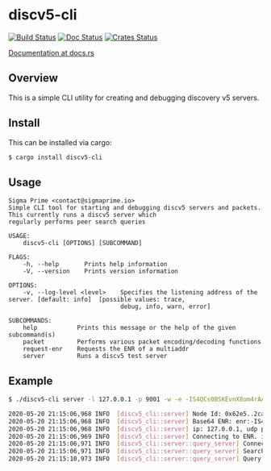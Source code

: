 discv5-cli
============

[![Build Status]][Build Link] [![Doc Status]][Doc Link] [![Crates
Status]][Crates Link]

[Build Status]: https://github.com/AgeManning/discv5-cli/workflows/build/badge.svg?branch=master
[Build Link]: https://github.com/AgeManning/discv5-cli/actions
[Doc Status]: https://docs.rs/discv5-cli/badge.svg
[Doc Link]: https://docs.rs/discv5-cli
[Crates Status]: https://img.shields.io/crates/v/discv5-cli.svg
[Crates Link]: https://crates.io/crates/discv5-cli

[Documentation at docs.rs](https://docs.rs/discv5-cli)

## Overview

This is a simple CLI utility for creating and debugging discovery v5 servers.

## Install

This can be installed via cargo:

```bash
$ cargo install discv5-cli
```

## Usage

```
Sigma Prime <contact@sigmaprime.io>
Simple CLI tool for starting and debugging discv5 servers and packets. This currently runs a discv5 server which
regularly performs peer search queries

USAGE:
    discv5-cli [OPTIONS] [SUBCOMMAND]

FLAGS:
    -h, --help       Prints help information
    -V, --version    Prints version information

OPTIONS:
    -v, --log-level <level>    Specifies the listening address of the server. [default: info]  [possible values: trace,
                               debug, info, warn, error]

SUBCOMMANDS:
    help           Prints this message or the help of the given subcommand(s)
    packet         Performs various packet encoding/decoding functions
    request-enr    Requests the ENR of a multiaddr
    server         Runs a discv5 test server
```

## Example

```bash
$ ./discv5-cli server -l 127.0.0.1 -p 9001 -w -e -IS4QCs0BSKEvnX8om4rAAi7D2p2lwQ7LVpAeESY2ikm1b5dBOqJC7istWMVg06dy-I09C8NuZdodEFNxIiiolWwSWkBgmlkgnY0gmlwhH8AAAGJc2VjcDI1NmsxoQPKY0yuDUmstAHYpMa2_oxVtw0RW_QAdpzBQA8yWM0xOIN1ZHCCIyg

2020-05-20 21:15:06,968 INFO  [discv5_cli::server] Node Id: 0x62e5..2ca7
2020-05-20 21:15:06,968 INFO  [discv5_cli::server] Base64 ENR: enr:-IS4QKzeZIMc6NtdIYGTQvo0Q2Aw0NicbQrW7zArKWU6iNebWMuBTjJnes8nBJ-wAua-W6XNatKBHrNhxFcaUSysVJwBgmlkgnY0gmlwhH8AAAGJc2VjcDI1NmsxoQIAN7xJ9ce7O7iw-dFrlOzj4sC1Y0Gvic5hb5Rxfs4Xt4N1ZHCCIyk
2020-05-20 21:15:06,968 INFO  [discv5_cli::server] ip: 127.0.0.1, udp port:9001
2020-05-20 21:15:06,969 INFO  [discv5_cli::server] Connecting to ENR. ip: Some(127.0.0.1), udp_port: Some(9000),  tcp_port: None
2020-05-20 21:15:06,971 INFO  [discv5_cli::server::query_server] Connected Peers: 0
2020-05-20 21:15:06,971 INFO  [discv5_cli::server::query_server] Searching for peers...
2020-05-20 21:15:10,973 INFO  [discv5_cli::server::query_server] Query Completed. No peers found.
```
